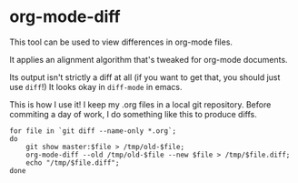 org-mode-diff
================

This tool can be used to view differences in org-mode files.

It applies an alignment algorithm that's tweaked for org-mode documents.

Its output isn't strictly a diff at all (if you want to get that, you should just use `diff`!) It looks okay in `diff-mode` in emacs.


This is how I use it! I keep my .org files in a local git repository. Before commiting a day of work, I do something like this to produce diffs.
```
for file in `git diff --name-only *.org`;
do
    git show master:$file > /tmp/old-$file;
    org-mode-diff --old /tmp/old-$file --new $file > /tmp/$file.diff;
    echo "/tmp/$file.diff";
done
```